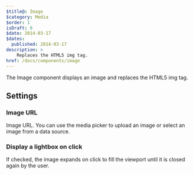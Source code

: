 ```yaml
---
$title@: Image
$category: Media
$order: 1
isDraft: 0
$date: 2014-03-17
$dates:
  published: 2014-03-17
description: >
    Replaces the HTML5 img tag.
href: /docs/components/image
---
```

<p>The Image component displays an image and replaces the HTML5 img tag.</p>

<h2 class="mt4 mb4">Settings</h2>
<h3 class="mb3 mt3">Image URL</h3>
Image URL.
You can use the media picker to upload an image or select an image from a data source.
<h3 class="mb3 mt3">Display a lightbox on click</h3>
If checked, the image expands on click to fill the viewport until it is closed again by the user.
